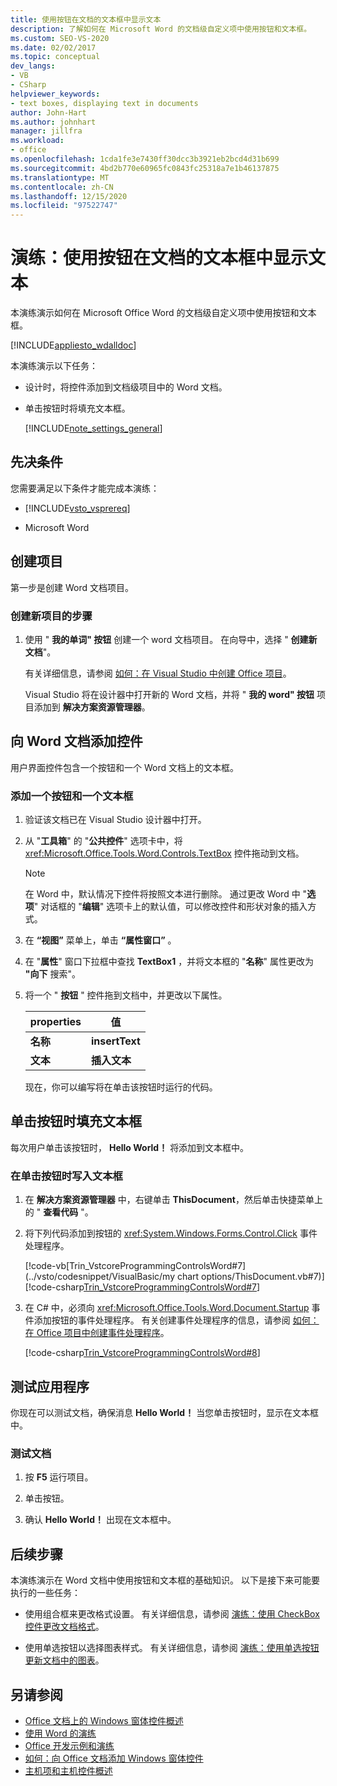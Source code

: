 ```yaml
---
title: 使用按钮在文档的文本框中显示文本
description: 了解如何在 Microsoft Word 的文档级自定义项中使用按钮和文本框。
ms.custom: SEO-VS-2020
ms.date: 02/02/2017
ms.topic: conceptual
dev_langs:
- VB
- CSharp
helpviewer_keywords:
- text boxes, displaying text in documents
author: John-Hart
ms.author: johnhart
manager: jillfra
ms.workload:
- office
ms.openlocfilehash: 1cda1fe3e7430ff30dcc3b3921eb2bcd4d31b699
ms.sourcegitcommit: 4bd2b770e60965fc0843fc25318a7e1b46137875
ms.translationtype: MT
ms.contentlocale: zh-CN
ms.lasthandoff: 12/15/2020
ms.locfileid: "97522747"
---
```

# <a name="walkthrough-display-text-in-a-text-box-in-a-document-using-a-button"></a>演练：使用按钮在文档的文本框中显示文本
  本演练演示如何在 Microsoft Office Word 的文档级自定义项中使用按钮和文本框。

 [!INCLUDE[appliesto_wdalldoc](../vsto/includes/appliesto-wdalldoc-md.md)]

 本演练演示以下任务：

- 设计时，将控件添加到文档级项目中的 Word 文档。

- 单击按钮时将填充文本框。

  [!INCLUDE[note_settings_general](../sharepoint/includes/note-settings-general-md.md)]

## <a name="prerequisites"></a>先决条件
 您需要满足以下条件才能完成本演练：

- [!INCLUDE[vsto_vsprereq](../vsto/includes/vsto-vsprereq-md.md)]

- Microsoft Word

## <a name="create-the-project"></a>创建项目
 第一步是创建 Word 文档项目。

### <a name="to-create-a-new-project"></a>创建新项目的步骤

1. 使用 " **我的单词" 按钮** 创建一个 word 文档项目。 在向导中，选择 " **创建新文档**"。

     有关详细信息，请参阅 [如何：在 Visual Studio 中创建 Office 项目](../vsto/how-to-create-office-projects-in-visual-studio.md)。

     Visual Studio 将在设计器中打开新的 Word 文档，并将 " **我的 word" 按钮** 项目添加到 **解决方案资源管理器**。

## <a name="add-controls-to-the-word-document"></a>向 Word 文档添加控件
 用户界面控件包含一个按钮和一个 Word 文档上的文本框。

### <a name="to-add-a-button-and-a-text-box"></a>添加一个按钮和一个文本框

1. 验证该文档已在 Visual Studio 设计器中打开。

2. 从 "**工具箱**" 的 "**公共控件**" 选项卡中，将 <xref:Microsoft.Office.Tools.Word.Controls.TextBox> 控件拖动到文档。

   > [!NOTE]
   > 在 Word 中，默认情况下控件将按照文本进行删除。 通过更改 Word 中 "**选项**" 对话框的 "**编辑**" 选项卡上的默认值，可以修改控件和形状对象的插入方式。

3. 在 **“视图”** 菜单上，单击 **“属性窗口”** 。

4. 在 "**属性**" 窗口下拉框中查找 **TextBox1** ，并将文本框的 "**名称**" 属性更改为 **"向下** 搜索"。

5. 将一个 " **按钮** " 控件拖到文档中，并更改以下属性。

   |properties|值|
   |--------------|-----------|
   |**名称**|**insertText**|
   |**文本**|**插入文本**|

   现在，你可以编写将在单击该按钮时运行的代码。

## <a name="populate-the-text-box-when-the-button-is-clicked"></a>单击按钮时填充文本框
 每次用户单击该按钮时， **Hello World！** 将添加到文本框中。

### <a name="to-write-to-the-text-box-when-the-button-is-clicked"></a>在单击按钮时写入文本框

1. 在 **解决方案资源管理器** 中，右键单击 **ThisDocument**，然后单击快捷菜单上的 " **查看代码** "。

2. 将下列代码添加到按钮的 <xref:System.Windows.Forms.Control.Click> 事件处理程序。

     [!code-vb[Trin_VstcoreProgrammingControlsWord#7](../vsto/codesnippet/VisualBasic/my chart options/ThisDocument.vb#7)]
     [!code-csharp[Trin_VstcoreProgrammingControlsWord#7](../vsto/codesnippet/CSharp/Trin_VstcoreProgrammingControlsWordCS/ThisDocument.cs#7)]

3. 在 C# 中，必须向 <xref:Microsoft.Office.Tools.Word.Document.Startup> 事件添加按钮的事件处理程序。 有关创建事件处理程序的信息，请参阅 [如何：在 Office 项目中创建事件处理程序](../vsto/how-to-create-event-handlers-in-office-projects.md)。

     [!code-csharp[Trin_VstcoreProgrammingControlsWord#8](../vsto/codesnippet/CSharp/Trin_VstcoreProgrammingControlsWordCS/ThisDocument.cs#8)]

## <a name="test-the-application"></a>测试应用程序
 你现在可以测试文档，确保消息 **Hello World！** 当您单击按钮时，显示在文本框中。

### <a name="to-test-your-document"></a>测试文档

1. 按 **F5** 运行项目。

2. 单击按钮。

3. 确认 **Hello World！** 出现在文本框中。

## <a name="next-steps"></a>后续步骤
 本演练演示在 Word 文档中使用按钮和文本框的基础知识。 以下是接下来可能要执行的一些任务：

- 使用组合框来更改格式设置。 有关详细信息，请参阅 [演练：使用 CheckBox 控件更改文档格式](../vsto/walkthrough-changing-document-formatting-using-checkbox-controls.md)。

- 使用单选按钮以选择图表样式。 有关详细信息，请参阅 [演练：使用单选按钮更新文档中的图表](../vsto/walkthrough-updating-a-chart-in-a-document-using-radio-buttons.md)。

## <a name="see-also"></a>另请参阅
- [Office 文档上的 Windows 窗体控件概述](../vsto/windows-forms-controls-on-office-documents-overview.md)
- [使用 Word 的演练](../vsto/walkthroughs-using-word.md)
- [Office 开发示例和演练](../vsto/office-development-samples-and-walkthroughs.md)
- [如何：向 Office 文档添加 Windows 窗体控件](../vsto/how-to-add-windows-forms-controls-to-office-documents.md)
- [主机项和主机控件概述](../vsto/host-items-and-host-controls-overview.md)
